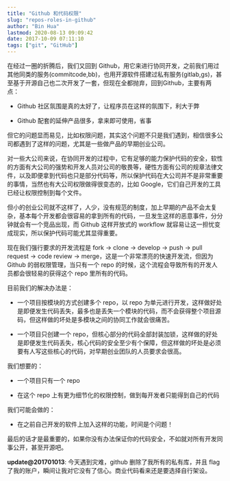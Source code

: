 ```yaml
---
title: "Github 和代码权限"
slug: "repos-roles-in-github"
author: "Bin Hua"
lastmod: 2020-08-13 09:09:42
date: 2017-10-09 07:11:10
tags: ["git", "GitHub"]
---
```


在经过一圈的折腾后，我们又回到 Github，用它来进行协同开发，之前我们用过其他同类的服务(commitcode,bb)，也用开源软件搭建过私有服务(gitlab,gs)，甚至基于开源自己也二次开发了一套，但现在全都抛弃，回到Github，主要有两点：

- Github 社区氛围是真的太好了，让程序员在这样的氛围下，利大于弊

- Github 配套的延伸产品很多，拿来即可使用，省事

但它的问题显而易见，比如权限问题，其实这个问题不只是我们遇到，相信很多公司都遇到了这样的问题，尤其是一些做产品的早期创业公司。

对一些大公司来说，在协同开发的过程中，它有足够的能力保护代码的安全，软性的方面有大公司的强势和开发人员对公司的敬畏等，硬性方面有公司的规章法律文件，以及即便拿到代码也只是部分代码等，所以保护代码在大公司并不是非常重要的事情，当然也有大公司权限做得很变态的，比如 Google，它们自己开发的工具已经让权限控制到每个文件。

但小的创业公司就不这样了，人少，没有规范的制度，加上早期的产品不会太复杂，基本每个开发都会很容易的拿到所有的代码，一旦发生这样的恶意事件，分分钟就会有一个竞品出现，而 Github 这样开放式的 workflow 就容易让这一担忧变成现实，所以保护代码可能尤其显得重要。

现在我们强行要求的开发流程是 fork -> clone -> develop -> push -> pull request -> code review -> merge，这是一个非常漂亮的快速开发流，但因为 Github 的弱权限管理，当只有一个 repo 的时候，这个流程会导致所有的开发人员都会很轻易的获得这个 repo 里所有的代码。

目前我们的解决办法是：

- 一个项目按模块的方式创建多个 repo，以 repo 为单元进行开发，这样做好处是即便发生代码丢失，最多也是丢失一个模块的代码，而不会获得整个项目源码，但这样做的坏处是多模块之间的协同工作就会很痛苦。

- 一个项目只创建一个 repo，但核心部分的代码全部封装加锁，这样做的好处是即便发生代码丢失，核心代码的安全至少有个保障，但这样做的坏处是必须要有人写这些核心的代码，对早期创业团队的人员要求会很高。

我们想要的：

- 一个项目只有一个 repo
    
- 在这个 repo 上有更为细节化的权限控制，做到每开发者只能得到自己的代码

我们可能会做的：

- 在之前自己开发的软件上加入这样的功能，时间是个问题！

最后的话才是最重要的，如果你没有办法保证你的代码安全，不如就对所有开发同事公开，甚至开源吧。

**update@201701013**: 今天遇到灾难，github 删除了我所有的私有库，并且 flag 了我的账户，瞬间让我对它没有了信心。商业代码看来还是要选择自行架设。